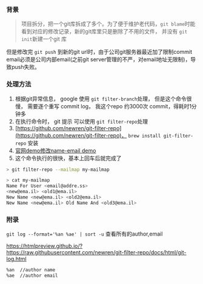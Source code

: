 ### 背景

> 项目拆分，把一个git库拆成了多个。为了便于维护老代码，`git blame`时能看到对应的修改记录，新的git库里只是删除了不用的文件， 并没有 `git init`新建一个git 库

但是修改完 `git push` 到新的git url时，由于公司git服务器最近加了限制commit email必须是公司内部email(之前git server管理的不严，对email地址无限制)，导致push失败。

### 处理方法

1. 根据git异常信息， google 使用 `git filter-branch`处理， 但是这个命令很慢， 需要逐个重写 commit log， 我这个repo 约3000次 commit，得耗时1分钟多
2. 在执行命令时， git 提示 可以使用 `git filter-repo`处理
3. [https://github.com/newren/git-filter-repo](https://github.com/newren/git-filter-repo)， `brew install git-filter-repo` 安装
4. [官网demo修改name-email demo](https://htmlpreview.github.io/?https://github.com/newren/git-filter-repo/blob/docs/html/git-filter-repo.html)
5. 这个命令执行的很快，基本上回车后就完成了

``` bash
> git filter-repo --mailmap my-mailmap

> cat my-mailmap
Name For User <email@addre.ss>
<new@ema.il> <old1@ema.il>
New Name <new@ema.il> <old2@ema.il>
New Name <new@ema.il> Old Name And <old3@ema.il>
```

### 附录
`git log --format='%an %ae' | sort -u` 查看所有的author,email

https://htmlpreview.github.io/?https://raw.githubusercontent.com/newren/git-filter-repo/docs/html/git-log.html

```bash
%an  //author name
%ae  //author email
```